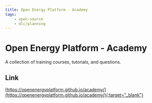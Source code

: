 ```yaml
---
title: Open Energy Platform - Academy
tags:
    - open-source
    - dlc/planning
---
```

# Open Energy Platform - Academy
A collection of training courses, tutorials, and questions.

## Link
[https://openenergyplatform.github.io/academy/](https://openenergyplatform.github.io/academy/){:target="_blank"}